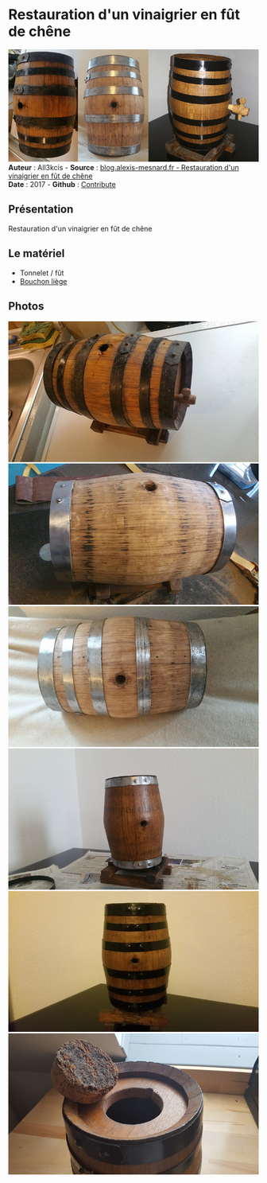 # Restauration d'un vinaigrier en fût de chêne

![Vinaigrier tonneau](img/bandeau.jpg)  
**Auteur** : All3kcis - **Source** : [blog.alexis-mesnard.fr - Restauration d'un vinaigrier en fût de chêne](https://blog.alexis-mesnard.fr/vinegar-maker-barrel)  
**Date** : 2017 - **Github** : [Contribute](https://github.com/all3kcis/tutorials/tree/master/vinegar-maker-barrel)

## Présentation
Restauration d'un vinaigrier en fût de chêne  

## Le matériel

- Tonnelet / fût
- [Bouchon liège](https://www.ebay.fr/itm/BOUCHON-LIEGE-A-BOCAUX-AVEC-DESSOUS-EN-CROUTE-D-ECORCE-70-MM/400309122108)
  
## Photos  

![vinaigrier](img/01.jpg)  
![vinaigrier](img/02.jpg)  
![vinaigrier](img/03.jpg)  
![vinaigrier](img/04.jpg)  
![vinaigrier](img/05.jpg)  
![vinaigrier](img/06.jpg)  